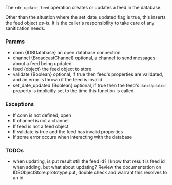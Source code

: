 The `rdr_update_feed` operation creates or updates a feed in the database.

Other than the situation where the set_date_updated flag is true, this inserts the feed object *as-is*. It is the caller's responsibility to take care of any sanitization needs.

### Params

* conn {IDBDatabase} an open database connection
* channel {BroadcastChannel} optional, a channel to send messages about a feed being updated
* feed {object} the feed object to store
* validate {Boolean} optional, if true then feed's properties are validated, and an error is thrown if the feed is invalid
* set_date_updated {Boolean} optional, if true then the feed's `dateUpdated` property is implicitly set to the time this function is called

### Exceptions

* If conn is not defined, open
* If channel is not a channel
* If feed is not a feed object
* If validate is true and the feed has invalid properties
* If some error occurs when interacting with the database

### TODOs

* when updating, is put result still the feed id? I know that result is feed id when adding, but what about updating? Review the documentation on IDBObjectStore.prototype.put, double check and warrant this resolves to an id
